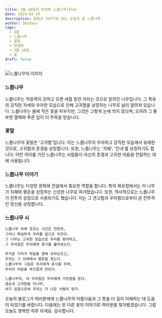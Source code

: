 ```yaml
---
title: 3월 10일의 탄생화 느릅나무(Elm)
date: 2024-03-10
description: 꽃말과 이야기로 보는 오늘의 꽃 느릅나무
author: 365days
tags:
  - 3월
  - 느릅나무
  - 꽃말
  - 탄생화
  - 3월 10일
  - 꽃
draft: false
---
```


![느릅나무의 이미지](https://cdn.pixabay.com/photo/2018/06/11/08/18/leaves-3468013_960_720.jpg#center)


### 느릅나무

느릅나무는 적응력이 강하고 오랜 세월 동안 자라는 것으로 알려진 나무입니다. 그 특유의 강직한 자세와 우아한 모습으로 인해 고귀함을 상징하는 나무로 널리 알려져 있습니다. 느릅나무는 봄에 작은 꽃을 피우지만, 그것은 그렇게 눈에 띄지 않으며, 오히려 그 풍부한 열매와 푸른 잎이 더 주목을 받습니다.

### 꽃말

느릅나무의 꽃말은 '고귀함'입니다. 이는 느릅나무의 우아하고 강직한 모습에서 유래된 것으로, 고귀함과 존경을 상징합니다. 또한, 느릅나무는 '지혜', '인내'를 상징하기도 합니다. 이런 의미를 가진 느릅나무는 사람들이 자신의 존경과 고귀한 마음을 전달하는 데에 사용됩니다.

### 느릅나무 이야기

느릅나무는 다양한 문화와 전설에서 중요한 역할을 합니다. 특히 북유럽에서는 이 나무가 지혜와 평온을 상징하는 신성한 나무로 여겨졌습니다. 또한, 역사적으로는 느릅나무가 전투의 상징으로 사용되기도 했습니다. 이는 그 견고함과 우아함으로부터 온 전투적인 정신을 상징합니다.

### 느릅나무 시

```
느릅나무 아래 흐르는 시간은 천천히,
그러나 확실하게 우리를 앞으로 이끈다.
그 나무는 고귀한 모습으로 우리를 맞이하고,
그 우아함은 우리에게 용기를 불어넣는다.

무거운 가지가 하늘을 향해 솟아오르고,
우리는 그 아래에서 평온을 찾는다.
느릅나무의 그늘은 우리에게 휴식을 주며,
우리의 마음을 부드럽게 만든다.

느릅나무야, 네 우아함은 우리에게 가르침을 준다.
겸손과 고귀함을 지니며,
네가 있음으로써 우리는 더 나은 사람이 된다.
```

오늘의 블로그가 여러분에게 느릅나무의 아름다움과 그 뜻을 더 깊이 이해하는 데 도움이 되었기를 바랍니다. 다음에는 또 다른 꽃의 이야기로 여러분을 찾아뵙겠습니다. 그럼 오늘도 행복한 하루 되세요. 감사합니다.